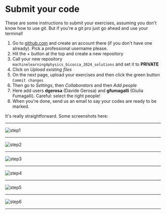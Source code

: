 # Submit your code

These are some instructions to submit your exercises, assuming you don't know how to use git. But if you're a git pro just go ahead and use your terminal! 

1. Go to [github.com](www.github.com) and create an account there (if you don't have one already). Pick a professional username please.
2. Hit the + button at the top and create a new repository
3. Call your new repository `machinelearning4physics_bicocca_2024_solutions` and set it to **PRIVATE**
4. Click on *Upload existing files*
5. On the next page, upload your exercises and then click the green button `Commit changes`
6. Then go to *Settings*, then *Collaborators* and then *Add people*
7. Here add users **dgerosa** (Davide Gerosa) and **gfumagalli** (Giulia Fumagalli). Careful: select the right people!
8. When you're done, send us an email to say your codes are ready to be marked.




It's really straightforward. Some screenshots here: 

-----

![step1](https://github.com/dgerosa/machinelearning4physics_bicocca_2024/assets/7237041/c6f99c35-6ca0-40aa-b8c4-f28ccb3156e1)

-----

![step2](https://github.com/dgerosa/machinelearning4physics_bicocca_2024/assets/7237041/8bf2d3f6-84fd-4840-aaa7-0ee4278c62fd)

-----

![step3](https://github.com/dgerosa/machinelearning4physics_bicocca_2024/assets/7237041/e2a03f0c-5ea0-4cf8-aeaa-ea7c359edc4d)

-----

![step4](https://github.com/dgerosa/machinelearning4physics_bicocca_2024/assets/7237041/ea66c7af-fe42-479f-95bc-a804e2d34fee)

-----

![step5](https://github.com/dgerosa/machinelearning4physics_bicocca_2024/assets/7237041/d9ccfa6c-a5b2-482b-8919-6ed88f045642)

-----

![step6](https://github.com/dgerosa/machinelearning4physics_bicocca_2024/assets/7237041/acfe6c62-af00-4a41-8db9-e6e559196e6f)

-----
